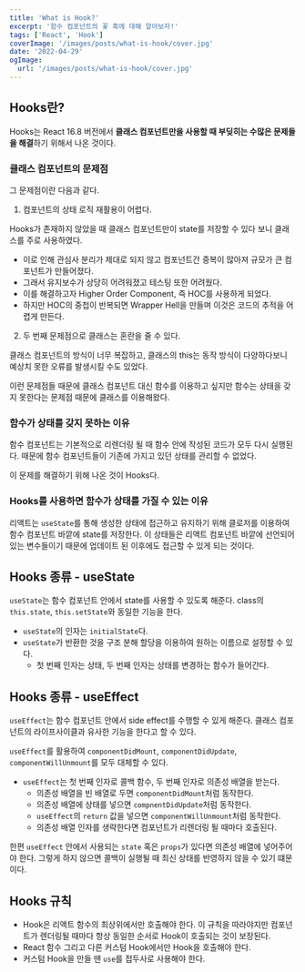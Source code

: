 ```yaml
---
title: 'What is Hook?'
excerpt: '함수 컴포넌트의 꽃 훅에 대해 알아보자!'
tags: ['React', 'Hook']
coverImage: '/images/posts/what-is-hook/cover.jpg'
date: '2022-04-29'
ogImage:
  url: '/images/posts/what-is-hook/cover.jpg'
---
```


## Hooks란?

Hooks는 React 16.8 버전에서 **클래스 컴포넌트만을 사용할 때 부딪히는 수많은 문제들을 해결**하기 위해서 나온 것이다.

### 클래스 컴포넌트의 문제점

그 문제점이란 다음과 같다.

1. 컴포넌트의 상태 로직 재활용이 어렵다. 

Hooks가 존재하지 않았을 때 클래스 컴포넌트만이 state를 저장할 수 있다 보니 클래스를 주로 사용하였다. 
- 이로 인해 관심사 분리가 제대로 되지 않고 컴포넌트간 중복이 많아져 규모가 큰 컴포넌트가 만들어졌다. 
- 그래서 유지보수가 상당히 어려워졌고 테스팅 또한 어려웠다.
- 이를 해결하고자 Higher Order Component, 즉 HOC를 사용하게 되었다. 
- 하지만 HOC의 중첩이 반복되면 Wrapper Hell을 만들며 이것은 코드의 추적을 어렵게 만든다.

2. 두 번째 문제점으로 클래스는 혼란을 줄 수 있다.

클래스 컴포넌트의 방식이 너무 복잡하고, 클래스의 this는 동작 방식이 다양하다보니 예상치 못한 오류를 발생시킬 수도 있었다.

이런 문제점들 때문에 클래스 컴포넌트 대신 함수를 이용하고 싶지만 함수는 상태을 갖지 못한다는 문제점 때문에 클래스를 이용해왔다.

### 함수가 상태를 갖지 못하는 이유

함수 컴포넌트는 기본적으로 리렌더링 될 때 함수 안에 작성된 코드가 모두 다시 실행된다. 때문에 함수 컴포넌트들이 기존에 가지고 있던 상태를 관리할 수 없었다.

이 문제를 해결하기 위해 나온 것이 Hooks다.

### Hooks를 사용하면 함수가 상태를 가질 수 있는 이유

리액트는 `useState`를 통해 생성한 상태에 접근하고 유지하기 위해 클로저를 이용하여 함수 컴포넌트 바깥에 state를 저장한다. 이 상태들은 리액트 컴포넌트 바깥에 선언되어 있는 변수들이기 때문에 업데이트 된 이후에도 접근할 수 있게 되는 것이다.

## Hooks 종류 - useState

`useState`는 함수 컴포넌트 안에서 state를 사용할 수 있도록 해준다. class의 `this.state`, `this.setState`와 동일한 기능을 한다.

- `useState`의 인자는 `initialState`다.
- `useState`가 반환한 것을 구조 분해 할당을 이용하여 원하는 이름으로 설정할 수 있다.
  - 첫 번째 인자는 상태, 두 번째 인자는 상태를 변경하는 함수가 들어간다.

## Hooks 종류 - useEffect

`useEffect`는 함수 컴포넌트 안에서 side effect를 수행할 수 있게 해준다. 클래스 컴포넌트의 라이프사이클과 유사한 기능을 한다고 할 수 있다.

`useEffect`를 활용하여 `componentDidMount`, `componentDidUpdate`, `componentWillUnmount`를 모두 대체할 수 있다.

- `useEffect`는 첫 번째 인자로 콜백 함수, 두 번째 인자로 의존성 배열을 받는다.
  - 의존성 배열을 빈 배열로 두면 `componentDidMount`처럼 동작한다.
  - 의존성 배열에 상태를 넣으면 `compnentDidUpdate`처럼 동작한다.
  - `useEffect`의 `return` 값을 넣으면 `componentWillUnmount`처럼 동작한다.
  - 의존성 배열 인자를 생략한다면 컴포넌트가 리렌더링 될 때마다 호출된다.

한편 `useEffect` 안에서 사용되는 `state` 혹은 `props`가 있다면 의존성 배열에 넣어주어야 한다. 그렇게 하지 않으면 콜백이 실행될 때 최신 상태를 반영하지 않을 수 있기 떄문이다.

## Hooks 규칙

- Hook은 리액트 함수의 최상위에서만 호출해야 한다. 이 규칙을 따라야지만 컴포넌트가 렌더링될 때마다 항상 동일한 순서로 Hook이 호출되는 것이 보장된다.
- React 함수 그리고 다른 커스텀 Hook에서만 Hook을 호출해야 한다.
- 커스텀 Hook을 만들 땐 `use`를 접두사로 사용해야 한다.
